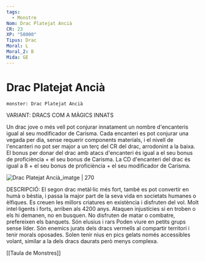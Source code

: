 ```yaml
---
tags:
  - Monstre
Nom: Drac Platejat Ancià
CR: 23
XP: "50000"
Tipus: Drac
Moral: L
Moral_2: B
Mida: GE
---
```

# Drac Platejat Ancià

```statblock
monster: Drac Platejat Ancià
```

VARIANT: DRACS COM A MÀGICS INNATS

Un drac jove o més vell pot conjurar innatament un nombre d'encanteris igual al seu modificador de Carisma. Cada encanteri es pot conjurar una vegada per dia, sense requerir components materials, i el nivell de l'encanteri no pot ser major a un terç del CR del drac, arrodonint a la baixa. El bonus per donar del drac amb atacs d'encanteri és igual a el seu bonus de proficiència + el seu bonus de Carisma. La CD d'encanteri del drac és igual a 8 + el seu bonus de proficiència + el seu modificador de Carisma.

![Drac Platejat Ancià_imatge | 270](https://www.dndbeyond.com/avatars/thumbnails/30782/730/1000/1000/638061973263583027.png)

DESCRIPCIÓ: 
El segon drac metàl·lic més fort, també es pot convertir en humà o bèstia, i passa la major part de la seva vida en societats humanes o èlfiques. Es creuen les millors criatures en existència i disfruten del vol. Molt intel·ligents i forts, arriben als 4200 anys. Ataquen injustícies si en troben o els hi demanen, no en busquen. No disfruten de matar o combatre, prefereixen els banquets. Són elusius i rars Poden viure en petits grups sense líder. Són enemics jurats dels dracs vermells al compartir territori i tenir morals oposades. Solen tenir nius en pics gelats només accessibles volant, similar a la dels dracs daurats però menys complexa.

[[Taula de Monstres]]


